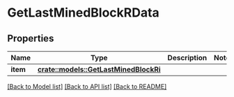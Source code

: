 # GetLastMinedBlockRData

## Properties

Name | Type | Description | Notes
------------ | ------------- | ------------- | -------------
**item** | [**crate::models::GetLastMinedBlockRi**](GetLastMinedBlockRI.md) |  | 

[[Back to Model list]](../README.md#documentation-for-models) [[Back to API list]](../README.md#documentation-for-api-endpoints) [[Back to README]](../README.md)



